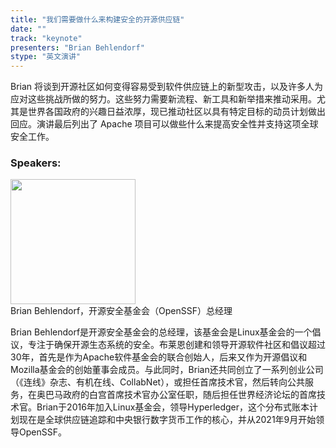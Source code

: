 ```yaml
---
title: "我们需要做什么来构建安全的开源供应链"
date: "" 
track: "keynote"
presenters: "Brian Behlendorf"
stype: "英文演讲"
---
```

Brian 将谈到开源社区如何变得容易受到软件供应链上的新型攻击，以及许多人为应对这些挑战所做的努力。这些努力需要新流程、新工具和新举措来推动采用。尤其是世界各国政府的兴趣日益浓厚，现已推动社区以具有特定目标的动员计划做出回应。演讲最后列出了 Apache 项目可以做些什么来提高安全性并支持这项全球安全工作。


### Speakers: 
<img src="images/speaker/2006.png" width="200" />
<br>
Brian Behlendorf，开源安全基金会（OpenSSF）总经理

Brian Behlendorf是开源安全基金会的总经理，该基金会是Linux基金会的一个倡议，专注于确保开源生态系统的安全。布莱恩创建和领导开源软件社区和倡议超过30年，首先是作为Apache软件基金会的联合创始人，后来又作为开源倡议和Mozilla基金会的创始董事会成员。与此同时，Brian还共同创立了一系列创业公司（《连线》杂志、有机在线、CollabNet），或担任首席技术官，然后转向公共服务，在奥巴马政府的白宫首席技术官办公室任职，随后担任世界经济论坛的首席技术官。Brian于2016年加入Linux基金会，领导Hyperledger，这个分布式账本计划现在是全球供应链追踪和中央银行数字货币工作的核心，并从2021年9月开始领导OpenSSF。
